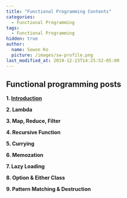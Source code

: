 ```yaml
---
title: "Functional Programming Contents"
categories:
  - Functional Programming
tags:
  - Functional Programming
hidden: true
author:
  name: Sewon Ko
  picture: /images/sw-profile.png
last_modified_at: 2019-12-23T14:25:52-05:00
---
```


## Functional programming posts

**1. [Introduction](https://dream365.github.io/docs/functional%20programming/fp-introduction/)**  

**2. Lambda**  

**3. Map, Reduce, Filter**  

**4. Recursive Function**  

**5. Currying**  

**6. Memozation**  

**7. Lazy Loading**  

**8. Option & Either Class**  

**9. Pattern Matching & Destruction**  

